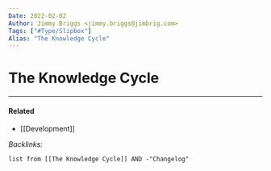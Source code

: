 ```yaml
---
Date: 2022-02-02
Author: Jimmy Briggs <jimmy.briggs@jimbrig.com>
Tags: ["#Type/Slipbox"]
Alias: "The Knowledge Cycle"
---
```


# The Knowledge Cycle

***

#### Related

- [[Development]]

*Backlinks:*

```dataview
list from [[The Knowledge Cycle]] AND -"Changelog"
```